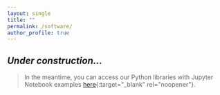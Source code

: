 ```yaml
---
layout: single
title: ""
permalink: /software/
author_profile: true
---
```



## *Under construction...*

> In the meantime, you can access our Python libraries with Jupyter Notebook examples [here](https://github.com/RPretellD){:target="_blank" rel="noopener"}.
